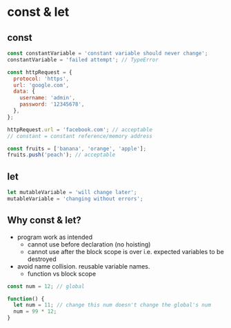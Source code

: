 # const & let


## const
```javascript
const constantVariable = 'constant variable should never change';
constantVariable = 'failed attempt'; // TypeError

const httpRequest = {
  protocol: 'https',
  url: 'google.com',
  data: {
    username: 'admin',
    password: '12345678',
  },
};

httpRequest.url = 'facebook.com'; // acceptable
// constant = constant reference/memory address

const fruits = ['banana', 'orange', 'apple'];
fruits.push('peach'); // acceptable
```

## let
```javascript
let mutableVariable = 'will change later';
mutableVariable = 'changing without errors';
```

## Why const & let?
- program work as intended
  - cannot use before declaration (no hoisting)
  - cannot use after the block scope is over i.e. expected variables to be destroyed
- avoid name collision. reusable variable names.
  - function vs block scope

```javascript
const num = 12; // global

function() {
  let num = 11; // change this num doesn't change the global's num
  num = 99 * 12;
}
```
